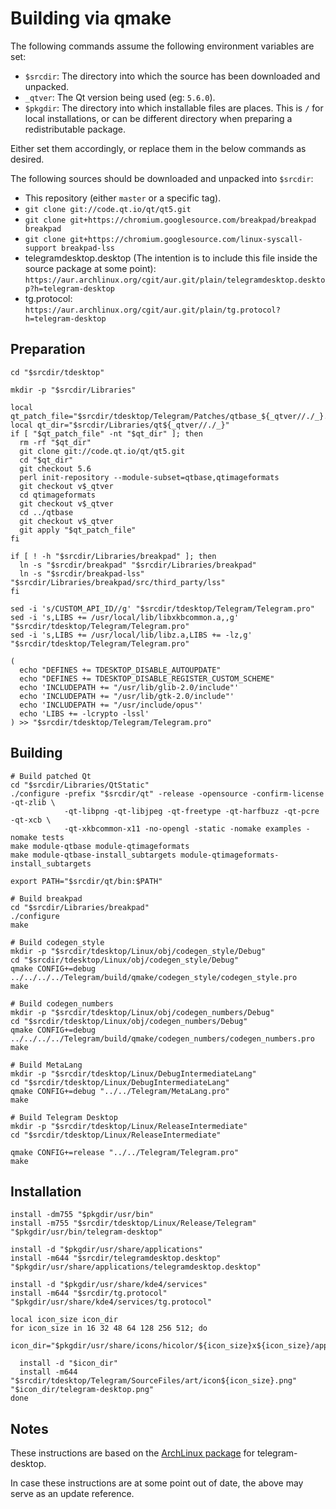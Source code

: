 Building via qmake
==================

The following commands assume the following environment variables are set:

 * `$srcdir`: The directory into which the source has been downloaded and
   unpacked.
 * `_qtver`: The Qt version being used (eg: `5.6.0`).
 * `$pkgdir`: The directory into which installable files are places. This is
   `/` for local installations, or can be different directory when preparing a
   redistributable package.

Either set them accordingly, or replace them in the below commands as desired.

The following sources should be downloaded and unpacked into `$srcdir`:

  * This repository (either `master` or a specific tag).
  * `git clone git://code.qt.io/qt/qt5.git`
  * `git clone git+https://chromium.googlesource.com/breakpad/breakpad breakpad`
  * `git clone git+https://chromium.googlesource.com/linux-syscall-support breakpad-lss`
  * telegramdesktop.desktop (The intention is to include this file inside the
    source package at some point):
    `https://aur.archlinux.org/cgit/aur.git/plain/telegramdesktop.desktop?h=telegram-desktop`
  * tg.protocol: `https://aur.archlinux.org/cgit/aur.git/plain/tg.protocol?h=telegram-desktop`

Preparation
-----------

    cd "$srcdir/tdesktop"

    mkdir -p "$srcdir/Libraries"

    local qt_patch_file="$srcdir/tdesktop/Telegram/Patches/qtbase_${_qtver//./_}.diff"
    local qt_dir="$srcdir/Libraries/qt${_qtver//./_}"
    if [ "$qt_patch_file" -nt "$qt_dir" ]; then
      rm -rf "$qt_dir"
      git clone git://code.qt.io/qt/qt5.git
      cd "$qt_dir"
      git checkout 5.6
      perl init-repository --module-subset=qtbase,qtimageformats
      git checkout v$_qtver
      cd qtimageformats
      git checkout v$_qtver
      cd ../qtbase
      git checkout v$_qtver
      git apply "$qt_patch_file"
    fi

    if [ ! -h "$srcdir/Libraries/breakpad" ]; then
      ln -s "$srcdir/breakpad" "$srcdir/Libraries/breakpad"
      ln -s "$srcdir/breakpad-lss" "$srcdir/Libraries/breakpad/src/third_party/lss"
    fi

    sed -i 's/CUSTOM_API_ID//g' "$srcdir/tdesktop/Telegram/Telegram.pro"
    sed -i 's,LIBS += /usr/local/lib/libxkbcommon.a,,g' "$srcdir/tdesktop/Telegram/Telegram.pro"
    sed -i 's,LIBS += /usr/local/lib/libz.a,LIBS += -lz,g' "$srcdir/tdesktop/Telegram/Telegram.pro"

    (
      echo "DEFINES += TDESKTOP_DISABLE_AUTOUPDATE"
      echo "DEFINES += TDESKTOP_DISABLE_REGISTER_CUSTOM_SCHEME"
      echo 'INCLUDEPATH += "/usr/lib/glib-2.0/include"'
      echo 'INCLUDEPATH += "/usr/lib/gtk-2.0/include"'
      echo 'INCLUDEPATH += "/usr/include/opus"'
      echo 'LIBS += -lcrypto -lssl'
    ) >> "$srcdir/tdesktop/Telegram/Telegram.pro"

Building
--------


    # Build patched Qt
    cd "$srcdir/Libraries/QtStatic"
    ./configure -prefix "$srcdir/qt" -release -opensource -confirm-license -qt-zlib \
                -qt-libpng -qt-libjpeg -qt-freetype -qt-harfbuzz -qt-pcre -qt-xcb \
                -qt-xkbcommon-x11 -no-opengl -static -nomake examples -nomake tests
    make module-qtbase module-qtimageformats
    make module-qtbase-install_subtargets module-qtimageformats-install_subtargets

    export PATH="$srcdir/qt/bin:$PATH"

    # Build breakpad
    cd "$srcdir/Libraries/breakpad"
    ./configure
    make

    # Build codegen_style
    mkdir -p "$srcdir/tdesktop/Linux/obj/codegen_style/Debug"
    cd "$srcdir/tdesktop/Linux/obj/codegen_style/Debug"
    qmake CONFIG+=debug ../../../../Telegram/build/qmake/codegen_style/codegen_style.pro
    make

    # Build codegen_numbers
    mkdir -p "$srcdir/tdesktop/Linux/obj/codegen_numbers/Debug"
    cd "$srcdir/tdesktop/Linux/obj/codegen_numbers/Debug"
    qmake CONFIG+=debug ../../../../Telegram/build/qmake/codegen_numbers/codegen_numbers.pro
    make

    # Build MetaLang
    mkdir -p "$srcdir/tdesktop/Linux/DebugIntermediateLang"
    cd "$srcdir/tdesktop/Linux/DebugIntermediateLang"
    qmake CONFIG+=debug "../../Telegram/MetaLang.pro"
    make

    # Build Telegram Desktop
    mkdir -p "$srcdir/tdesktop/Linux/ReleaseIntermediate"
    cd "$srcdir/tdesktop/Linux/ReleaseIntermediate"

    qmake CONFIG+=release "../../Telegram/Telegram.pro"
    make

Installation
------------


    install -dm755 "$pkgdir/usr/bin"
    install -m755 "$srcdir/tdesktop/Linux/Release/Telegram" "$pkgdir/usr/bin/telegram-desktop"

    install -d "$pkgdir/usr/share/applications"
    install -m644 "$srcdir/telegramdesktop.desktop" "$pkgdir/usr/share/applications/telegramdesktop.desktop"

    install -d "$pkgdir/usr/share/kde4/services"
    install -m644 "$srcdir/tg.protocol" "$pkgdir/usr/share/kde4/services/tg.protocol"

    local icon_size icon_dir
    for icon_size in 16 32 48 64 128 256 512; do
      icon_dir="$pkgdir/usr/share/icons/hicolor/${icon_size}x${icon_size}/apps"

      install -d "$icon_dir"
      install -m644 "$srcdir/tdesktop/Telegram/SourceFiles/art/icon${icon_size}.png" "$icon_dir/telegram-desktop.png"
    done

Notes
-----

These instructions are based on the [ArchLinux package][arch-package] for
telegram-desktop.

In case these instructions are at some point out of date, the above may serve
as an update reference.

[arch-package]: https://aur.archlinux.org/packages/telegram-desktop/
